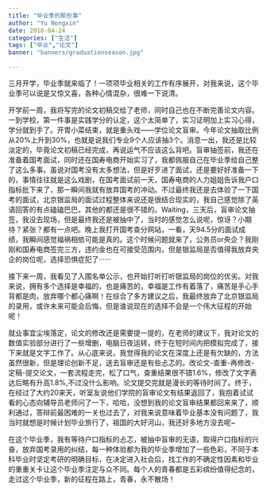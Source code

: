 ```yaml
---
title: "毕业季的那些事"
author: "Yu Nongxin"
date: 2018-04-24
categories: ["生活"]
tags: ["毕业","论文"]
banner: "banners/graduationseason.jpg"

---
```

三月开学，毕业季就来临了！一项项毕业相关的工作有序展开，对我来说，这个毕业季可以说是又惊又喜，各种心情混杂，很难一下说清。

开学前一周，我将写完的论文初稿交给了老师，同时自己也在不断完善论文内容。一到学校，第一件事是实践学分的认定，这个太简单了，实习证明加上实习心得，学分就到手了。开胃小菜结束，就是重头戏——学位论文盲审。今年论文抽取比例从20%上升到30%，也就是说我们专业9个人应该抽3个。消息一出，我还是比较淡定的，毕竟论文初稿已经完成，再说运气不应该这么背吧。盲审抽签前，我还在准备着国考面试，同时还在国寿电商开始实习了，我都佩服自己在毕业季给自己整了这么多事。虽说对国考没有太多想法，但是好歹进了面试，还是要好好准备一下的，事情往往就是这么戏剧，在国考面试前一天，国寿电商的人力姐姐告诉我户口指标批下来了，那一瞬间我就有放弃国考的冲动。不过最终我还是去体验了一下国考的面试，北京银监局的面试过程整体来说还是很结合现实的，我自己感觉除了英语回答的有点磕磕巴巴，其他的都还是很不错的。Waiting，三天后，盲审论文抽签，我没去现场，但是最终我还是被抽中了，当时的感觉怎么说呢，惊讶？小期待？紧张？都有一点吧。晚上我打开国考查分网站，一看，天94.5分的面试成绩，我瞬间感觉福祸相依可能是真的。这个时候问题就来了，公务员or央企？我刚刚和国寿电商签完三方，违约金也在可接受范围内，但是银监局是否值得我放弃央企的岗位呢，选择恐惧症犯了······

接下来一周，我看见了入围名单公示，也开始打听打听银监局的岗位的优劣。对我来说，拥有多个选择是幸福的，也是痛苦的，幸福是工作有着落了，痛苦是手心手背都是肉，放弃哪个都心痛啊！在综合了多方建议之后，我最终放弃了北京银监局的录用，或许未来可能会后悔，但是谁说现在的选择不会是一个伟大征程的开始呢！

就业事宜尘埃落定，论文的修改还是需要提一提的，在老师的建议下，我对论文的数值实验部分进行了一些增删，电脑日夜运转，终于在短时间内把模拟完成了，接下来就是文字工作了。从心底来说，我觉得我的论文在深度上还是有欠缺的，方法虽然很新，但是理论创新不足，送去盲审还是有些忐忑的。改论文-查重-再修改-定稿-提交论文，一套流程走完，松了口气，查重结果很不错1.6%，修改了文字表达后略有升高1.8%,不过没什么影响。论文提交完就是漫长的等待时间了。终于，在经过了大约20来天，听室友说他们学院的盲审论文有结果返回了，我抱着试试看的心态向辅导员老师问了一下，哈哈，没想到我的论文盲审结果都回来来了，顺利通过，答辩前最困难的一关也过去了，对我来说意味着毕业基本没有问题了，我当时就想是时候计划毕业旅行了，祖国的大好河山，我还好多地方没去呢~

在这个毕业季，我有等待户口指标的忐忑，被抽中盲审的无语，取得户口指标的兴奋，放弃国考录用的纠结，每一种体验都为我的毕业季增加了一些色彩，不同于本科毕业时坚定考研的明确目标，在决定进入社会后，找工作的不确定性因素和毕业的重重关卡让这个毕业季注定与众不同。每个人的青春都是五彩缤纷值得纪念的，走过这个毕业季，新的征程在路上，青春，永不散场！